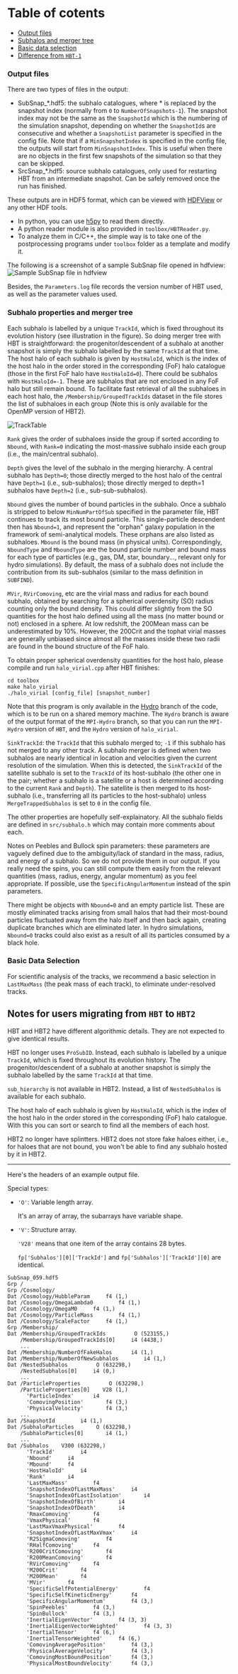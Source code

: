 # Table of cotents
* [Output files](#output-files)
* [Subhalos and merger tree](#subhalo-properties-and-merger-tree)
* [Basic data selection](#basic-data-selection)
* [Difference from `HBT-1`](#notes-for-users-migrating-from-hbt-to-hbt2)

### Output files
There are two types of files in the output:
  
- SubSnap_*.hdf5: the subhalo catalogues, where * is replaced by the snapshot index (normally from `0` to `NumberOfSnapshots-1`). The snapshot index may not be the same as the `SnapshotId` which is the numbering of the simulation snapshot, depending on whether the `SnapshotId`s are consecutive and whether a `SnapshotList` parameter is specified in the config file. Note that if a `MinSnapshotIndex` is specified in the config file, the outputs will start from `MinSnapshotIndex`. This is useful when there are no objects in the first few snapshots of the simulation so that they can be skipped.
- SrcSnap_*.hdf5: source subhalo catalogues, only used for restarting HBT from an intermediate snapshot. Can be safely removed once the run has finished.

These outputs are in HDF5 format, which can be viewed with [HDFView](https://www.hdfgroup.org/products/java/hdfview/index.html) or any other HDF tools. 
- In python, you can use [h5py](https://pypi.python.org/pypi/h5py) to read them directly. 
- A python reader module is also provided in `toolbox/HBTReader.py`. 
- To analyze them in C/C++, the simple way is to take one of the postprocessing programs under `toolbox` folder as a template and modify it. 

The following is a screenshot of a sample SubSnap file opened in hdfview:
![Sample SubSnap file in hdfview](https://github.com/Kambrian/HBTplus/blob/doc/SubSnap.png)

Besides, the `Parameters.log` file records the version number of HBT used, as well as the parameter values used.

### Subhalo properties and merger tree
Each subhalo is labelled by a unique `TrackId`, which is fixed throughout its evolution history (see illustration in the figure). So doing merger tree with HBT is straightforward: the progenitor/descendent of a subhalo at another snapshot is simply the subhalo labelled by the same `TrackId` at that time. The host halo of each subhalo is given by `HostHaloId`, which is the index of the host halo in the order stored in the corresponding (FoF) halo catalogue (those in the first FoF halo have `HostHaloId=0`). There could be subhalos with `HostHaloId=-1`. These are subhalos that are not enclosed in any FoF halo but still remain bound. To facilitate fast retrieval of all the subhaloes in each host halo, the `/Membership/GroupedTrackIds` dataset in the file stores the list of subhaloes in each group (Note this is only available for the OpenMP version of HBT2).  

![TrackTable](https://github.com/Kambrian/HBTplus/blob/doc/tracktable.png)

`Rank` gives the order of subhaloes inside the group if sorted according to `Nbound`, with `Rank=0` indicating the most-massive subhalo inside each group (i.e., the main/central subhalo).

`Depth` gives the level of the subhalo in the merging hierarchy. A central subhalo has `Depth=0`; those directly merged to the host halo of the central have `Depth=1` (i.e., sub-subhalos); those directly merged to depth=1 subhalos have `Depth=2` (i.e., sub-sub-subhalos).

`Nbound` gives the number of bound particles in the subhalo. Once a subhalo is stripped to below `MinNumPartOfSub` specified in the parameter file, HBT continues to track its most bound particle. This single-particle descendent then has `Nbound=1`, and represent the "orphan" galaxy population in the framework of semi-analytical models. These orphans are also listed as subhaloes. `Mbound` is the bound mass (in physical units). Correspondingly, `NboundType` and `MboundType` are the bound particle number and bound mass for each type of particles (e.g., gas, DM, star, boundary..., relevant only for hydro simulations). By default, the mass of a subhalo does not include the contribution from its sub-subhalos (similar to the mass definition in `SUBFIND`).

`MVir`, `RVirComoving`, etc are the virial mass and radius for each bound subhalo, obtained by searching for a spherical overdensity (SO) radius counting only the bound density. This could differ slightly from the SO quantities for the host halo defined using all the mass (no matter bound or not) enclosed in a sphere. At low redshift, the 200Mean mass can be underestimated by 10%. However, the 200Crit and the tophat virial masses are generally unbiased since almost all the masses inside these two radii are found in the bound structure of the FoF halo. 

To obtain proper spherical overdensity quantities for the host halo, please compile and run `halo_virial.cpp` after HBT finishes:

    cd toolbox
    make halo_virial
    ./halo_virial [config_file] [snapshot_number]

Note that this program is only available in the [Hydro](https://github.com/Kambrian/HBTplus/tree/Hydro) branch of the code, which is to be run on a shared memory machine. The `Hydro` branch is aware of the output format of the `MPI-Hydro` branch, so that you can run the `MPI-Hydro` version of `HBT`, and the `Hydro` version of `halo_virial`.

`SinkTrackId`: the `TrackId` that this subhalo merged to; `-1` if this subhalo has not merged to any other track. A subhalo merger is defined when two subhalos are nearly identical in location and velocities given the current resolution of the simulation. When this is detected, the `SinkTrackId` of the satellite subhalo is set to the `TrackId` of its host-subhalo (the other one in the pair; whether a subhalo is a satellite or a host is determined according to the current `Rank` and `Depth`). The satellite is then merged to its host-subhalo (i.e., transferring all its particles to the host-subhalo) unless `MergeTrappedSubhalos` is set to `0` in the config file.   


The other properties are hopefully self-explainatory. All the subhalo fields are defined in `src/subhalo.h` which may contain more comments about each.

Notes on Peebles and Bullock spin parameters: these parameters are vaguely defined due to the ambiguity/lack of standard in the mass, radius, and energy of a subhalo. So we do not provide them in our output. If you really need the spins, you can still compute them easily from the relevant quantities (mass, radius, energy, angular momentum) as you feel appropriate. If possible, use the `SpecificAngularMomentum` instead of the spin parameters. 

There might be objects with `Nbound=0` and an empty particle list. These are mostly eliminated tracks arising from small halos that had their most-bound particles fluctuated away from the halo itself and then back again, creating duplicate branches which are eliminated later. In hydro simulations, `Nbound=0` tracks could also exist as a result of all its particles consumed by a black hole. 

### Basic Data Selection

For scientific analysis of the tracks, we recommend a basic selection in `LastMaxMass` (the peak mass of each track), to eliminate under-resolved tracks.  

## Notes for users migrating from `HBT` to `HBT2`
HBT and HBT2 have different algorithmic details. They are not expected to give identical results. 

HBT no longer uses `ProSubID`. Instead, each subhalo is labelled by a unique `TrackId`, which is fixed throughout its evolution history. The progenitor/descendent of a subhalo at another snapshot is simply the subhalo labelled by the same `TrackId` at that time. 

`sub_hierarchy` is not available in HBT2. Instead, a list of `NestedSubhalos` is available for each subhalo.

The host halo of each subhalo is given by `HostHaloId`, which is the index of the host halo in the order stored in the corresponding (FoF) halo catalogue.  With this you can sort or search to find all the members of each host.

HBT2 no longer have splintters. HBT2 does not store fake haloes either, i.e., for haloes that are not bound, you won't be able to find any subhalo hosted by it in HBT2.

--------------------
Here's the headers of an example output file.

Special types: 
- `'O'`: Variable length array. 

  It's an array of array, the subarrays have variable shape.

- `'V'`: Structure array. 

  `'V28'` means that one item of the array contains 28 bytes.

  `fp['Subhalos'][0]['TrackId']` and `fp['Subhalos']['TrackId'][0]` are identical.

```
SubSnap_059.hdf5
Grp /
Grp /Cosmology/
Dat /Cosmology/HubbleParam 	   f4 (1,)
Dat /Cosmology/OmegaLambda0 	   f4 (1,)
Dat /Cosmology/OmegaM0 	   f4 (1,)
Dat /Cosmology/ParticleMass 	   f4 (1,)
Dat /Cosmology/ScaleFactor 	   f4 (1,)
Grp /Membership/
Dat /Membership/GroupedTrackIds 	    O (523155,)
    /Membership/GroupedTrackIds[0] 	   i4 (4438,)
    ...
Dat /Membership/NumberOfFakeHalos 	   i4 (1,)
Dat /Membership/NumberOfNewSubhalos 	   i4 (1,)
Dat /NestedSubhalos 	    O (632298,)
    /NestedSubhalos[0] 	   i4 (0,)
    ...
Dat /ParticleProperties 	    O (632298,)
    /ParticleProperties[0] 	  V28 (1,)
      'ParticleIndex' 	   i4
      'ComovingPosition' 	   f4 (3,)
      'PhysicalVelocity' 	   f4 (3,)
    ...
Dat /SnapshotId 	   i4 (1,)
Dat /SubhaloParticles 	    O (632298,)
    /SubhaloParticles[0] 	   i4 (1,)
    ...
Dat /Subhalos 	 V300 (632298,)
      'TrackId' 	   i4
      'Nbound' 	   i4
      'Mbound' 	   f4
      'HostHaloId' 	   i4
      'Rank' 	   i4
      'LastMaxMass' 	   f4
      'SnapshotIndexOfLastMaxMass' 	   i4
      'SnapshotIndexOfLastIsolation' 	   i4
      'SnapshotIndexOfBirth' 	   i4
      'SnapshotIndexOfDeath' 	   i4
      'RmaxComoving' 	   f4
      'VmaxPhysical' 	   f4
      'LastMaxVmaxPhysical' 	   f4
      'SnapshotIndexOfLastMaxVmax' 	   i4
      'R2SigmaComoving' 	   f4
      'RHalfComoving' 	   f4
      'R200CritComoving' 	   f4
      'R200MeanComoving' 	   f4
      'RVirComoving' 	   f4
      'M200Crit' 	   f4
      'M200Mean' 	   f4
      'MVir' 	   f4
      'SpecificSelfPotentialEnergy' 	   f4
      'SpecificSelfKineticEnergy' 	   f4
      'SpecificAngularMomentum' 	   f4 (3,)
      'SpinPeebles' 	   f4 (3,)
      'SpinBullock' 	   f4 (3,)
      'InertialEigenVector' 	   f4 (3, 3)
      'InertialEigenVectorWeighted' 	   f4 (3, 3)
      'InertialTensor' 	   f4 (6,)
      'InertialTensorWeighted' 	   f4 (6,)
      'ComovingAveragePosition' 	   f4 (3,)
      'PhysicalAverageVelocity' 	   f4 (3,)
      'ComovingMostBoundPosition' 	   f4 (3,)
      'PhysicalMostBoundVelocity' 	   f4 (3,)
```